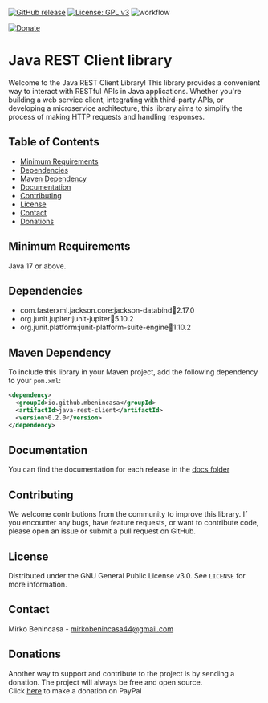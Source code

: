 [![GitHub release](https://img.shields.io/github/release/MBenincasa/java-rest-client)](https://github.com/MBenincasa/java-rest-client/releases/)
[![License: GPL v3](https://img.shields.io/badge/License-GPLv3-blue.svg)](https://www.gnu.org/licenses/gpl-3.0)
![workflow](https://github.com/MBenincasa/java-rest-client/actions/workflows/maven-publish.yml/badge.svg)<p>
[![Donate](https://img.shields.io/badge/Donate-PayPal-green.svg)](https://www.paypal.com/donate/?hosted_button_id=WXYAJVFZD82BJ)

# Java REST Client library
Welcome to the Java REST Client Library! This library provides a convenient way to interact with RESTful APIs in Java applications. Whether you're building a web service client, integrating with third-party APIs, or developing a microservice architecture, this library aims to simplify the process of making HTTP requests and handling responses.


## Table of Contents
- [Minimum Requirements](#minimum-requirements)
- [Dependencies](#dependencies)
- [Maven Dependency](#maven-dependency)
- [Documentation](#documentation)
- [Contributing](#contributing)
- [License](#license)
- [Contact](#contact)
- [Donations](#donations)

## Minimum Requirements
Java 17 or above.

## Dependencies
- com.fasterxml.jackson.core:jackson-databind:jar:2.17.0
- org.junit.jupiter:junit-jupiter:jar:5.10.2
- org.junit.platform:junit-platform-suite-engine:jar:1.10.2

## Maven Dependency
To include this library in your Maven project, add the following dependency to your `pom.xml`:

```xml
<dependency>
  <groupId>io.github.mbenincasa</groupId>
  <artifactId>java-rest-client</artifactId>
  <version>0.2.0</version>
</dependency>
```

## Documentation
You can find the documentation for each release in the [docs folder](https://github.com/MBenincasa/java-rest-client/tree/master/docs)

## Contributing
We welcome contributions from the community to improve this library. If you encounter any bugs, have feature requests, or want to contribute code, please open an issue or submit a pull request on GitHub.

## License
Distributed under the GNU General Public License v3.0. See `LICENSE` for more information.

## Contact
Mirko Benincasa - mirkobenincasa44@gmail.com

## Donations
Another way to support and contribute to the project is by sending a donation. The project will always be free and open source.<br>
Click [here](https://www.paypal.com/donate/?hosted_button_id=WXYAJVFZD82BJ) to make a donation on PayPal